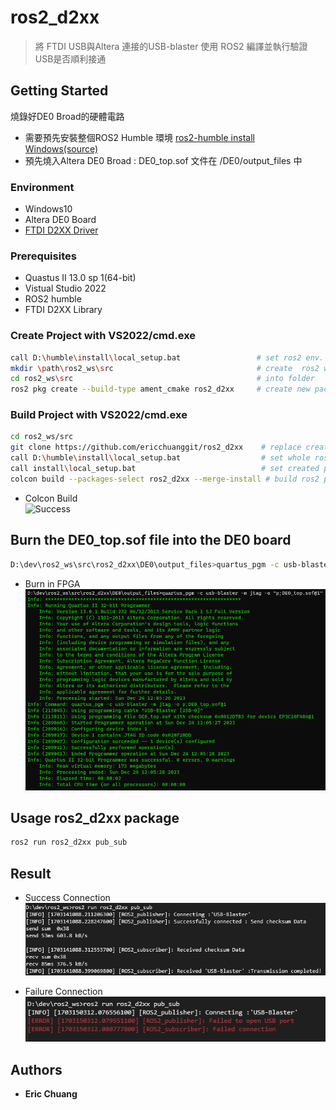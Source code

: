 # ros2_d2xx
> 將 FTDI USB與Altera 連接的USB-blaster 使用 ROS2 編譯並執行驗證USB是否順利接通

## Getting Started 
燒錄好DE0 Broad的硬體電路

* 需要預先安裝整個ROS2 Humble 環境 [ros2-humble install Windows(source)](https://docs.ros.org/en/humble/Installation/Alternatives/Windows-Development-Setup.html)
* 預先燒入Altera DE0 Broad  : DE0_top.sof 文件在 /DE0/output_files 中
### Environment
* Windows10
* Altera DE0 Board
* [FTDI D2XX Driver](https://ftdichip.com/drivers/d2xx-drivers/)
### Prerequisites 
* Quastus II 13.0 sp 1(64-bit)
* Vistual Studio 2022
*  ROS2 humble
* FTDI D2XX Library

### Create Project with VS2022/cmd.exe
```bash
call D:\humble\install\local_setup.bat                 # set ros2 env.
mkdir \path\ros2_ws\src                                # create  ros2 workspace Folder 
cd ros2_ws\src                                         # into folder
ros2 pkg create --build-type ament_cmake ros2_d2xx     # create new package
```
### Build Project with VS2022/cmd.exe

```bash
cd ros2_ws/src
git clone https://github.com/ericchuanggit/ros2_d2xx    # replace created package
call D:\humble\install\local_setup.bat                  # set whole ros2 env.
call install\local_setup.bat                            # set created package env.
colcon build --packages-select ros2_d2xx --merge-install # build ros2 package with colcon build
```
* Colcon Build<br>
![Success](result/colcon_build.jpg)

## Burn the DE0_top.sof file into the DE0 board
```bash
D:\dev\ros2_ws\src\ros2_d2xx\DE0\output_files>quartus_pgm -c usb-blaster -m jtag -o "p;DE0_top.sof@1"
```
* Burn in FPGA
![Burnin](result/burnin.png)
## Usage ros2_d2xx package 
```bash
ros2 run ros2_d2xx pub_sub
```

## Result
* Success Connection<br>
![Success](result/success.png)

* Failure Connection<br>
![Failure](result/Failure.png)


## Authors 

* **Eric Chuang** 



